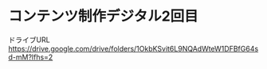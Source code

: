 # コンテンツ制作デジタル2回目
ドライブURL
https://drive.google.com/drive/folders/1OkbKSvit6L9NQAdWteW1DFBfG64sd-mM?lfhs=2
